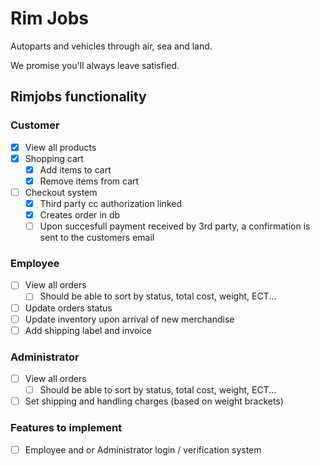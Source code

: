 # Rim Jobs 

Autoparts and vehicles through air, sea and land.

We promise you'll always leave satisfied.


##  Rimjobs functionality

### **Customer**

- [X] View all products
- [X] Shopping cart
	- [X] Add items to cart
	- [X] Remove items from cart
- [ ] Checkout system
	- [X] Third party cc authorization linked
	- [X] Creates order in db
	- [ ] Upon succesfull payment received by 3rd party, a confirmation is sent to the customers email
	
### **Employee**
- [ ] View all orders
	-  [ ] Should be able to sort by status, total cost, weight, ECT...
- [ ] Update orders status
- [ ] Update inventory upon arrival of new merchandise
- [ ] Add shipping label and invoice 

### **Administrator**
- [ ] View all orders
   - [ ] Should be able to sort by status, total cost, weight, ECT...
- [ ] Set shipping and handling charges (based on weight brackets)

### **Features to implement**
- [ ] Employee and or Administrator login / verification system

